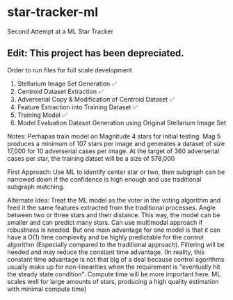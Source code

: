 # star-tracker-ml
Second Attempt at a ML Star Tracker

## Edit: This project has been depreciated. ##

Order to run files for full scale development

1. Stellarium Image Set Generation ✅
2. Centroid Dataset Extraction ✅
3. Adverserial Copy & Modification of Centroid Dataset ✅
4. Feature Extraction into Training Dataset ✅
5. Training Model ✅
6. Model Evaluation Dataset Generation using Original Stellarium Image Set

Notes:
Perhapas train model on Magnitude 4 stars for initial testing. Mag 5 produces a minimum of 107 stars per image and generates a dataset of size 17,000 for 10 adverserial cases per image. At the target of 360 adverserial cases per star, the training datset will be a size of 578,000 

First Approach: Use ML to identify center star or two, then subgraph can be narrowed down if the confidence is high enough and use traditional subgraph matching. 

Alternate Idea: Treat the ML model as the voter in the voting algorithm and feed it the same features extracted from the traditional processes. Angle between two or three stars and their distance. This way, the model can be smaller and can predict many stars. Can use multimodal approach if robustness is needed. But one main advantage for one model is that it can have a O(1) time complexity and be highly predictable for the control algorithm (Especially compared to the traditional approach). Filtering will be needed and may reduce the constant time advantage. (In reality, this constant time advantage is not that big of a deal because control agorithms usually make up for non-linearities when the requirement is "eventually hit the steady state condition". Compute time will be more important here. ML scales well for large amounts of stars, producing a high quality estimation with minimal compute time)

